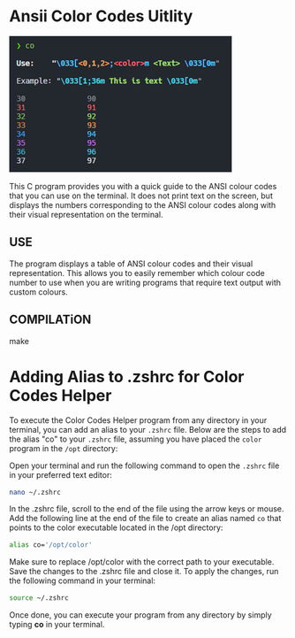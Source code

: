 # Ansii Color Codes Uitlity

![Ejemplo de salida](images/example.png)

This C program provides you with a quick guide to the ANSI colour codes that you can use on the terminal. It does not print text on the screen, but displays the numbers corresponding to the ANSI colour codes along with their visual representation on the terminal.

## USE

The program displays a table of ANSI colour codes and their visual representation. This allows you to easily remember which colour code number to use when you are writing programs that require text output with custom colours.

## COMPILATiON

make

# Adding Alias to .zshrc for Color Codes Helper

To execute the Color Codes Helper program from any directory in your terminal, you can add an alias to your `.zshrc` file. Below are the steps to add the alias "co" to your `.zshrc` file, assuming you have placed the `color` program in the `/opt` directory:

Open your terminal and run the following command to open the `.zshrc` file in your preferred text editor:

   ```bash
   nano ~/.zshrc
   ```
In the .zshrc file, scroll to the end of the file using the arrow keys or mouse.
Add the following line at the end of the file to create an alias named `co` that points to the color executable located in the /opt directory:

   ```bash
alias co='/opt/color'
   ```
Make sure to replace /opt/color with the correct path to your executable.
Save the changes to the .zshrc file and close it.
To apply the changes, run the following command in your terminal:

   ```bash
source ~/.zshrc
   ```
Once done, you can execute your program from any directory by simply typing **co** in your terminal.
